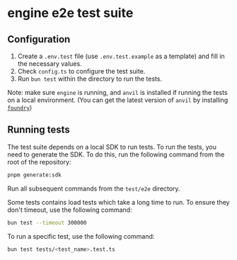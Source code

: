 # engine e2e test suite
## Configuration
1. Create a `.env.test` file (use `.env.test.example` as a template) and fill in the necessary values.
2. Check `config.ts` to configure the test suite.
3. Run `bun test` within the directory to run the tests.

Note: make sure `engine` is running, and `anvil` is installed if running the tests on a local environment. (You can get the latest version of `anvil` by installing [`foundry`](https://book.getfoundry.sh/getting-started/installation))

## Running tests
The test suite depends on a local SDK to run tests. To run the tests, you need to generate the SDK. To do this, run the following command from the root of the repository:

```bash
pnpm generate:sdk
```
Run all subsequent commands from the `test/e2e` directory.

Some tests contains load tests which take a long time to run. To ensure they don't timeout, use the following command:

```bash
bun test --timeout 300000
```

To run a specific test, use the following command:

```bash
bun test tests/<test_name>.test.ts
```